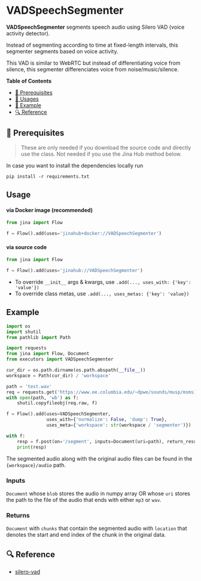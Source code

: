 # VADSpeechSegmenter

**VADSpeechSegmenter** segments speech audio using Silero VAD (voice activity detector).


Instead of segmenting according to time at fixed-length intervals, this segmenter segments based on voice activity.


This VAD is similar to WebRTC but instead of differentiating voice from silence, this segmenter differenciates voice from noise/music/silence.


**Table of Contents**

- [🌱 Prerequisites](#-prerequisites)
- [🚀 Usages](#-usages)
- [🎉️ Example](#-example)
- [🔍️ Reference](#-reference)


## 🌱 Prerequisites

> These are only needed if you download the source code and directly use the class. Not needed if you use the Jina Hub method below.

In case you want to install the dependencies locally run
```
pip install -r requirements.txt
```

## Usage

#### via Docker image (recommended)

```python
from jina import Flow

f = Flow().add(uses='jinahub+docker://VADSpeechSegmenter')
```

#### via source code

```python
from jina import Flow

f = Flow().add(uses='jinahub://VADSpeechSegmenter')
```

- To override `__init__` args & kwargs, use `.add(..., uses_with: {'key': 'value'})`
- To override class metas, use `.add(..., uses_metas: {'key': 'value})`


## Example

```python
import os
import shutil
from pathlib import Path

import requests
from jina import Flow, Document
from executors import VADSpeechSegmenter

cur_dir = os.path.dirname(os.path.abspath(__file__))
workspace = Path(cur_dir) / 'workspace'

path = 'test.wav'
req = requests.get('https://www.ee.columbia.edu/~dpwe/sounds/musp/msms1.wav', stream=True)
with open(path, 'wb') as f:
    shutil.copyfileobj(req.raw, f)

f = Flow().add(uses=VADSpeechSegmenter,
               uses_with={'normalize': False, 'dump': True},
               uses_meta={'workspace': str(workspace / 'segmenter')})

with f:
    resp = f.post(on='/segment', inputs=Document(uri=path), return_results=True)
    print(resp)
```
The segmented audio along with the original audio files can be found in the `{workspace}/audio` path.

### Inputs

`Document` whose `blob` stores the audio in numpy array OR whose `uri` stores the path to the file of the audio that ends with either `mp3` or `wav`.

### Returns

`Document` with `chunks` that contain the segmented audio with `location` that denotes the start and end index of the chunk in the original data.


## 🔍️ Reference
- [silero-vad](https://github.com/snakers4/silero-vad)
